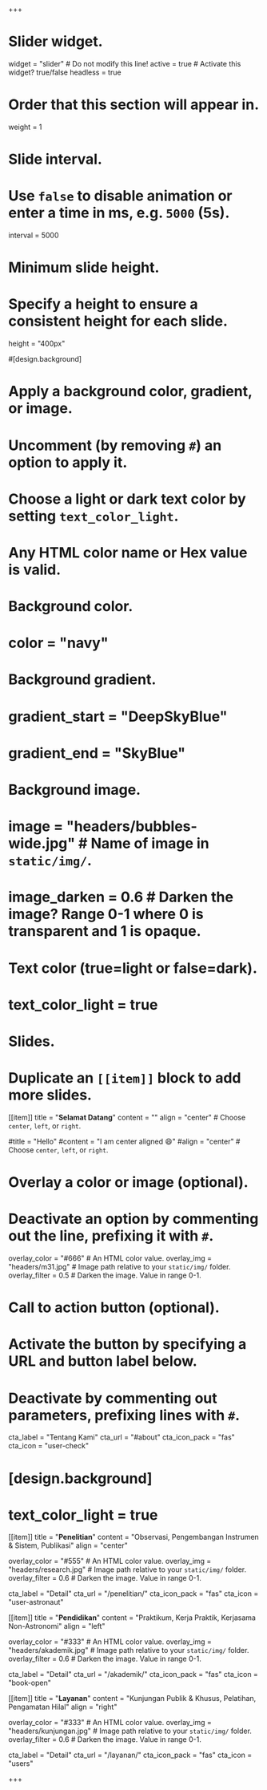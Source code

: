+++
# Slider widget.
widget = "slider"  # Do not modify this line!
active = true  # Activate this widget? true/false
headless = true

# Order that this section will appear in.
weight = 1

# Slide interval.
# Use `false` to disable animation or enter a time in ms, e.g. `5000` (5s).
interval = 5000

# Minimum slide height.
# Specify a height to ensure a consistent height for each slide.
height = "400px"

#[design.background]
  # Apply a background color, gradient, or image.
  #   Uncomment (by removing `#`) an option to apply it.
  #   Choose a light or dark text color by setting `text_color_light`.
  #   Any HTML color name or Hex value is valid.

  # Background color.
  # color = "navy"
  
  # Background gradient.
  # gradient_start = "DeepSkyBlue"
  # gradient_end = "SkyBlue"
  
  # Background image.
  # image = "headers/bubbles-wide.jpg"  # Name of image in `static/img/`.
  # image_darken = 0.6  # Darken the image? Range 0-1 where 0 is transparent and 1 is opaque.

  # Text color (true=light or false=dark).
  # text_color_light = true

# Slides.
# Duplicate an `[[item]]` block to add more slides.
[[item]]
  title = "**Selamat Datang**"
  content = ""
  align = "center"  # Choose `center`, `left`, or `right`.

  #title = "Hello"
  #content = "I am center aligned :smile:"
  #align = "center"  # Choose `center`, `left`, or `right`.

  # Overlay a color or image (optional).
  #   Deactivate an option by commenting out the line, prefixing it with `#`.
  overlay_color = "#666"  # An HTML color value.
  overlay_img = "headers/m31.jpg"  # Image path relative to your `static/img/` folder.
  overlay_filter = 0.5  # Darken the image. Value in range 0-1.

  # Call to action button (optional).
  #   Activate the button by specifying a URL and button label below.
  #   Deactivate by commenting out parameters, prefixing lines with `#`.
  cta_label = "Tentang Kami"
  cta_url = "#about"
  cta_icon_pack = "fas"
  cta_icon = "user-check"

#  [design.background]
#    text_color_light = true

[[item]]
  title = "**Penelitian**"
  content = "Observasi, Pengembangan Instrumen & Sistem,  Publikasi"
  align = "center"

  overlay_color = "#555"  # An HTML color value.
  overlay_img = "headers/research.jpg"  # Image path relative to your `static/img/` folder.
  overlay_filter = 0.6  # Darken the image. Value in range 0-1.

  cta_label = "Detail"
  cta_url = "/penelitian/"
  cta_icon_pack = "fas"
  cta_icon = "user-astronaut"

[[item]]
  title = "**Pendidikan**"
  content = "Praktikum, Kerja Praktik, Kerjasama Non-Astronomi"
  align = "left"

  overlay_color = "#333"  # An HTML color value.
  overlay_img = "headers/akademik.jpg"  # Image path relative to your `static/img/` folder.
  overlay_filter = 0.6  # Darken the image. Value in range 0-1.

  cta_label = "Detail"
  cta_url = "/akademik/"
  cta_icon_pack = "fas"
  cta_icon = "book-open"

[[item]]
  title = "**Layanan**"
  content = "Kunjungan Publik & Khusus, Pelatihan, Pengamatan Hilal"
  align = "right"

  overlay_color = "#333"  # An HTML color value.
  overlay_img = "headers/kunjungan.jpg"  # Image path relative to your `static/img/` folder.
  overlay_filter = 0.6  # Darken the image. Value in range 0-1.

  cta_label = "Detail"
  cta_url = "/layanan/"
  cta_icon_pack = "fas"
  cta_icon = "users"

+++
